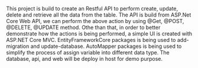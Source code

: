 This project is build to create an Restful API to perform create, update, delete and retrieve all the data from the table. 
The API is build from ASP.Net Core Web API, we can perform the above action by using @Get, @POST, @DELETE, @UPDATE method.
Othe than that, in order to better demonstrate how the actions is being performed, a simple UI is created with ASP.NET Core MVC.
EntityFrameworkCore packages is being used to add-migration and update-database.
AutoMapper packages is being used to simplify the process of assign variable into different data type.
The database, api, and web will be deploy in host for demo purpose.
